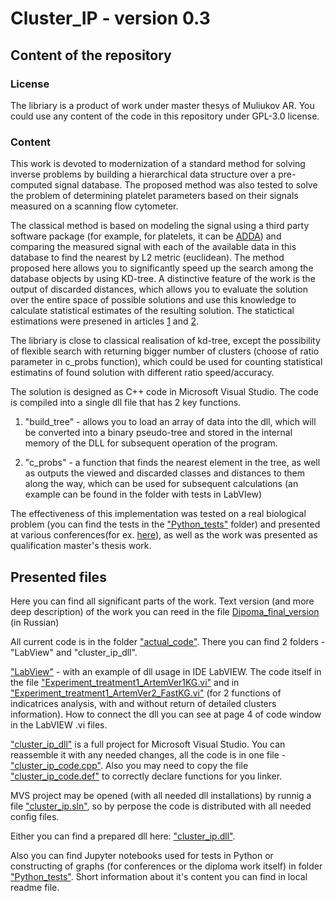 # Cluster_IP - version 0.3

## Content of the repository

### License
The libriary is a product of work under master thesys of Muliukov AR. You could use any content of the code in this repository under GPL-3.0 license.

### Content

This work is devoted to modernization of a standard method for solving inverse problems by building a hierarchical data structure over a pre-computed signal database. The proposed method was also tested to solve the problem of determining platelet parameters based on their signals measured on a scanning flow cytometer.

The classical method is based on modeling the signal using a third party software package (for example, for platelets, it can be [ADDA](https://github.com/adda-team/adda)) and comparing the measured signal with each of the available data in this database to find the nearest by L2 metric (euclidean). The method proposed here allows you to significantly speed up the search among the database objects by using KD-tree. A distinctive feature of the work is the output of discarded distances, which allows you to evaluate the solution over the entire space of possible solutions and use this knowledge to calculate statistical estimates of the resulting solution. The statictical estimations were presened in articles [1](https://www.spiedigitallibrary.org/journals/Journal-of-Biomedical-Optics/volume-19/issue-08/085004/Additivity-of-light-scattering-patterns-of-aggregated-biological-particles/10.1117/1.JBO.19.8.085004.full?SSO=1) and [2](https://www.spiedigitallibrary.org/journals/Journal-of-Biomedical-Optics/volume-14/issue-06/064036/Is-there-a-difference-between-T--and-B-lymphocyte/10.1117/1.3275471.full).

The libriary is close to classical realisation of kd-tree, except the possibility of flexible search with returning bigger number of clusters (choose of ratio parameter in c_probs function), which could be used for counting statistical estimatins of found solution with different ratio speed/accuracy.

The solution is designed as C++ code in Microsoft Visual Studio. The code is compiled into a single dll file that has 2 key functions. 

1) "build_tree" - allows you to load an array of data into the dll, which will be converted into a binary pseudo-tree and stored in the internal memory of the DLL for subsequent operation of the program. 

2) "c_probs"  - a function that finds the nearest element in the tree, as well as outputs the viewed and discarded classes and distances to them along the way, which can be used for subsequent calculations (an example can be found in the folder with tests in LabVIew)

The effectiveness of this implementation was tested on a real biological problem (you can find the tests in the ["Python_tests"](Python_tests) folder) and presented at various conferences(for ex. [here](https://www.giss.nasa.gov/staff/mmishchenko/ELS-XVII/)), as well as the work was presented as qualification master's thesis work.

## Presented files

Here you can find all significant parts of the work. Text version (and more deep description) of the work you can reed in the file [Dipoma_final_version](Diploma_final_version.pdf) (in Russian)

All current code is in the folder ["actual_code"](actual_code). There you can find 2 folders - "LabView" and "cluster_ip_dll". 

["LabView"](actual_code/LabView) - with an example of dll usage in IDE LabVIEW. 
The code itself in the file ["Experiment_treatment1_ArtemVer1KG.vi"](actual_code/LabView/Experiment_treatment1_ArtemVer1KG.vi) and in  ["Experiment_treatment1_ArtemVer2_FastKG.vi"](actual_code/LabView/Experiment_treatment1_ArtemVer2_FastKG.vi) (for 2 functions of indicatrices analysis, with and without return of detailed clusters information).
How to connect the dll you can see at page 4 of code window in the LabVIEW .vi files.

["cluster_ip_dll"](actual_code/cluster_ip_dll) is a full project for Microsoft Visual Studio. You can reassemble it with any needed changes, all the code is in one file - ["cluster_ip_code.cpp"](actual_code/cluster_ip_dll/test_dll_creation/cluster_ip_code.cpp). Also you may need to copy the file  ["cluster_ip_code.def"](actual_code/cluster_ip_dll/test_dll_creation/cluster_ip_code.def) to correctly declare functions for you linker.

MVS project may be opened (with all needed dll installations) by runnig a file ["cluster_ip.sln"](actual_code/cluster_ip_dll/cluster_ip.sln), so by perpose the code is distributed with all needed config files.
 
Either you can find a prepared dll here: ["cluster_ip.dll"](actual_code/cluster_ip_dll/x64/Release/cluster_ip.dll).

Also you can find Jupyter notebooks used for tests in Python or constructing of graphs (for conferences or the diploma work itself) in folder ["Python_tests"](Python_tests). Short information about it's content you can find in local readme file.
